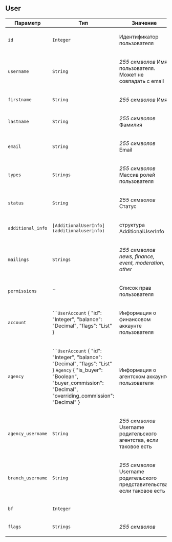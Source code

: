 
## User


<table>
    <thead>
        <tr><th>Параметр</th><th>Тип</th><th>Значение</th></tr>
    </thead>
    <tbody>
        <tr>
            <td><p><code>id</code></p></td>
            <td><p><code>Integer</code></p></td>
            <td><p>Идентификатор пользователя</p></td>
        </tr><tr>
            <td><p><code>username</code></p></td>
            <td><p><code>String</code></p></td>
            <td><p><em>255 символов</em>
Имя пользователя. Может не совпадать с email</p></td>
        </tr><tr>
            <td><p><code>firstname</code></p></td>
            <td><p><code>String</code></p></td>
            <td><p><em>255 символов</em>
Имя</p></td>
        </tr><tr>
            <td><p><code>lastname</code></p></td>
            <td><p><code>String</code></p></td>
            <td><p><em>255 символов</em>
Фамилия</p></td>
        </tr><tr>
            <td><p><code>email</code></p></td>
            <td><p><code>String</code></p></td>
            <td><p><em>255 символов</em>
Email</p></td>
        </tr><tr>
            <td><p><code>types</code></p></td>
            <td><p><code>Strings</code></p></td>
            <td><p><em>255 символов</em>
Массив ролей пользователя</p></td>
        </tr><tr>
            <td><p><code>status</code></p></td>
            <td><p><code>String</code></p></td>
            <td><p><em>255 символов</em>
Статус</p></td>
        </tr><tr>
            <td><p><code>additional_info</code></p></td>
            <td><p><code>[AdditionalUserInfo](additionaluserinfo)</code></p></td>
            <td><p>структура AdditionalUserInfo</p></td>
        </tr><tr>
            <td><p><code>mailings</code></p></td>
            <td><p><code>Strings</code></p></td>
            <td><p><em>255 символов</em>
<em>news, finance, event, moderation, other</em></p></td>
        </tr><tr>
            <td><p><code>permissions</code></p></td>
            <td><p>``</p></td>
            <td><p>Список прав пользователя</p></td>
        </tr><tr>
            <td><p><code>account</code></p></td>
            <td><p><code>``UserAccount</code>
    {
      "id": "Integer",
      "balance": "Decimal",
      "flags": "List"
    }</p></td>
            <td><p>Информация о финансовом аккаунте пользователя</p></td>
        </tr><tr>
            <td><p><code>agency</code></p></td>
            <td><p><code>``UserAccount</code>
    {
      "id": "Integer",
      "balance": "Decimal",
      "flags": "List"
    }
<code>Agency</code>
    {
      "is_buyer": "Boolean",
      "buyer_commission": "Decimal",
      "overriding_commission": "Decimal"
    }</p></td>
            <td><p>Информация о агентском аккаунте пользователя</p></td>
        </tr><tr>
            <td><p><code>agency_username</code></p></td>
            <td><p><code>String</code></p></td>
            <td><p><em>255 символов</em>
Username родительского агентства, если таковое есть</p></td>
        </tr><tr>
            <td><p><code>branch_username</code></p></td>
            <td><p><code>String</code></p></td>
            <td><p><em>255 символов</em>
Username родительского представительства, если таковое есть</p></td>
        </tr><tr>
            <td><p><code>bf</code></p></td>
            <td><p><code>Integer</code></p></td>
            <td></td>
        </tr><tr>
            <td><p><code>flags</code></p></td>
            <td><p><code>Strings</code></p></td>
            <td><p><em>255 символов</em></p></td>
        </tr>
    </tbody>
</table>